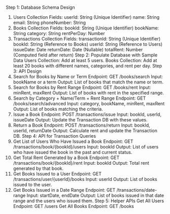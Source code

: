 Step 1: Database Schema Design

1. Users Collection
   Fields:
   userId: String (Unique Identifier)
   name: String
   email: String
   phoneNumber: String
2. Books Collection
   Fields:
   bookId: String (Unique Identifier)
   bookName: String
   category: String
   rentPerDay: Number
3. Transactions Collection
   Fields:
   transactionId: String (Unique Identifier)
   bookId: String (Reference to Books)
   userId: String (Reference to Users)
   issueDate: Date
   returnDate: Date (Nullable)
   totalRent: Number (Computed field after return)
   Step 2: Populate Database with Sample Data
   Users Collection: Add at least 5 users.
   Books Collection: Add at least 20 books with different names, categories, and rent per day.
   Step 3: API Design
4. Search for Books by Name or Term
   Endpoint: GET /books/search
   Input: bookName or a term
   Output: List of books that match the name or term.
5. Search for Books by Rent Range
   Endpoint: GET /books/rent
   Input: minRent, maxRent
   Output: List of books with rent in the specified range.
6. Search by Category + Name/Term + Rent Range
   Endpoint: GET /books/search/advanced
   Input: category, bookName, minRent, maxRent
   Output: List of books matching the criteria.
7. Issue a Book
   Endpoint: POST /transactions/issue
   Input: bookId, userId, issueDate
   Output: Update the Transaction DB with these values.
8. Return a Book
   Endpoint: POST /transactions/return
   Input: bookId, userId, returnDate
   Output: Calculate rent and update the Transaction DB.
   Step 4: API for Transaction Queries
9. Get List of Users Who Have Issued a Book
   Endpoint: GET /transactions/book/{bookId}/users
   Input: bookId
   Output: List of users who have issued the book in the past and current status.
10. Get Total Rent Generated by a Book
    Endpoint: GET /transactions/book/{bookId}/rent
    Input: bookId
    Output: Total rent generated by that book.
11. Get Books Issued to a User
    Endpoint: GET /transactions/user/{userId}/books
    Input: userId
    Output: List of books issued to the user.
12. Get Books Issued in a Date Range
    Endpoint: GET /transactions/date-range
    Input: startDate, endDate
    Output: List of books issued in that date range and the users who issued them.
    Step 5: Helper APIs
    Get All Users
    Endpoint: GET /users
    Get All Books
    Endpoint: GET /books
